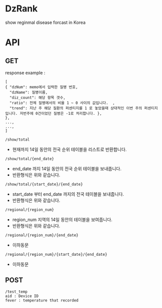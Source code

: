 # DzRank
show reginmal disease forcast in Korea

# API
## GET
response example : 
```
[
{ "dzNum": memo에서 입력한 질병 번호,
  "dzName": 질병이름,
  "diz_count": 해당 항목 갯수,
  "ratio": 전체 질병에서의 비율 1 ~ 0 사이의 값입니다.  ,
  "trend": 지난 주 해당 질환의 퍼센티지를 1 로 놓았을때 상대적인 이번 주의 퍼센티지 입니다. 저번주에 0건이었던 질병은 -1로 처리합니다. },
},
...,
...,
]
```

```
/show/total
```
- 현재까지 14일 동안의 전국 순위 테이블을 리스트로 반환합니다. 

  
```
/show/total/{end_date}
```
- end_date 까지 14일 동안의 전국 순위 테이블을 보내줍니다. 
- 반환형식은 위와 같습니다.  

```
/show/total/{start_date}/{end_date}
```
- start_date 부터 end_date 까지의 전국 테이블을 보내줍니다. 
- 반환형식은 위와 같습니다.  
  
```
/regional/{region_num}
```
- region_num 지역의 14일 동안의 테이블을 보여줍니다. 
- 반환형식은 위와 같습니다.  
  
```
/regional/{region_num}/{end_date}
```
- 이하동문
  
  
```
/regional/{region_num}/{start_date}/{end_date}
```
- 이하동문
  
  
  
## POST
```
/test_temp
aid : Device ID  
fever : temperature that recorded  
```
